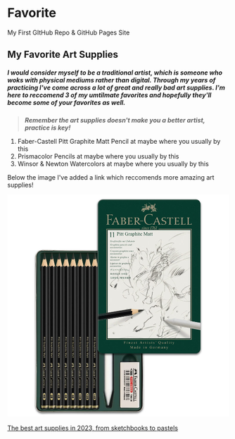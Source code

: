 # Favorite
My First GItHub Repo &amp; GitHub Pages Site 

## My Favorite Art Supplies

##### I would consider myself to be a traditional artist, which is someone who woks with physical mediums rather than digital. Through my years of practicing I've come across a lot of great and really bad art supplies. I'm here to reccomend 3 of my umtilmate favorites and hopefully they'll become some of your favorites as well.

>***Remember the art supplies doesn't make you a better artist, practice is key!***

<ol>
  <li>Faber-Castell Pitt Graphite Matt Pencil at maybe where you usually by this </li>
  <li>Prismacolor Pencils at maybe where you usually by this</li>
  <li>Winsor & Newton Watercolors at maybe where you usually by this</li>
</ol>

Below the image I've added a link which reccomends more amazing art supplies!

![alt text](IMG_3331.JPG)

[The best art supplies in 2023, from sketchbooks to pastels](https://www.businessinsider.com/guides/hobbies-crafts/best-art-supplies?utm_source=copy-link&utm_medium=referral&utm_content=topbar)
